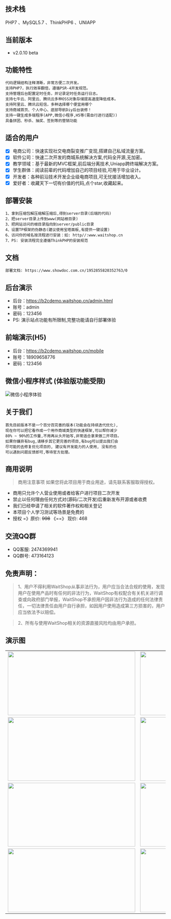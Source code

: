 ## 技术栈
  PHP7 、MySQL5.7 、ThinkPHP6 、UNIAPP
  
## 当前版本
- v2.0.10 beta

## 功能特性
    代码逻辑结构注释清晰，非常方便二次开发。
    支持PHP7，执行效率翻倍，遵循PSR-4开发规范。
    支持管理后台配置定时任务，并记录定时任务运行日志。
    支持七牛云、阿里云、腾讯云多种OSS对象存储提高速度降低成本。
    支持阿里云、腾讯云短信，多种选择哪个便宜用哪个
    支持商城首页、个人中心、底部导航Diy后台装修！
    支持一键生成多端程序(APP,微信小程序,H5等(需自行进行适配))
    具备拼团、秒杀、抽奖、签到等的营销功能

## 适合的用户
- [x] 电商公司：快速实现社交电商裂变推广变现,搭建自己私域流量方案。
- [x] 软件公司：快速二次开发的商城系统解决方案,代码全开源,无加密。
- [x] 教学领域：基于最新的MVC框架,前后端分离技术,Uniapp跨终端解决方案。
- [x] 学生群体：阅读前辈的代码增加自己的项目经验,可用于毕业设计。
- [x] 开发者：各种前沿技术开发企业级电商项目,可无忧接活增加收入。
- [x] 爱好者：收藏天下一切有价值的代码,点个star,收藏起来。

## 部署安装
    1、拿到压缩包解压缩解压缩后,得到server目录(后端的代码)
    2、把server目录上传到www(网站根目录)
    3、把网站访问的根目录指向到server/public目录
    4、设置TP框架的伪静态(建议使用宝塔面板,有提供一键设置)
    6、访问你的域名按流程进行安装：如: http//:www.waitshop.cn
    7、PS: 安装流程完全遵循ThinkPHP的安装规范

## 文档
    部署文档: https://www.showdoc.com.cn/1952855820352763/0
        
## 后台演示
- 后台：https://b2cdemo.waitshop.cn/admin.html
- 账号：admin
- 密码：123456
- PS: 演示站点功能有所限制,完整功能请自行部署体验

## 前端演示(H5)
- 后台：https://b2cdemo.waitshop.cn/mobile
- 账号：18909658776
- 密码：123456

## 微信小程序样式 (体验版功能受限)
![微信小程序体验](https://b2cdemo.waitshop.cn/uploads/demo/wx.jpg)

## 关于我们
    首先目前版本不是一个百分百完善的版本(功能会在持续迭代优化),
    现在你可以把它看作成一个用作商城类型的快速框架,可以帮你减少
    80% ~ 90%的工作量,不用再从头开始写,非常适合拿来做二开项目。
    如果你嫌弃有bug,请移步其它更完善的项目,有bug可以提出我们会
    尽可能的去修复优化项目的, 建议有开发能力的人使用, 没有的也
    可以遇到问题反馈即可,等待官方处理。

## 商用说明
> 商用注意事项
如果您将此项目用于商业用途，请先联系客服取得授权。

* 商用只允许个人营业使用或者给客户进行项目二次开发
* 禁止以任何理由任何方式对(源码/二次开发)后重新发布开源或者收费
* 我们已经申请了相关的软件著作权和相关登记
* 本项目个人学习测试等场景是免费的
* 授权 =》原价: ~~998~~   《==》 现价: 468

## 交流QQ群
- QQ客服: 2474369941
- QQ群号: 473164123

## 免责声明：
> 1、用户不得利用WaitShop从事非法行为，用户应当合法合规的使用，发现用户在使用产品时有任何的非法行为，WaitShop有权配合有关机关进行调查或向政府部门举报，WaitShop不承担用户因非法行为造成的任何法律责任，一切法律责任由用户自行承担，如因用户使用造成第三方损害的，用户应当依法予以赔偿。

> 2、所有与使用WaitShop相关的资源直接风险均由用户承担。

## 演示图
<table>
    <tr>
        <td><img src="https://b2cdemo.waitshop.cn/uploads/demo/01.png" height="200" width="400"/></td>
        <td><img src="https://b2cdemo.waitshop.cn/uploads/demo/02.png" height="200" width="400"/></td>
    </tr>
    <tr>
        <td><img src="https://b2cdemo.waitshop.cn/uploads/demo/03.png" height="200" width="400"/></td>
        <td><img src="https://b2cdemo.waitshop.cn/uploads/demo/04.png" height="200" width="400"/></td>
    </tr>
    <tr>
        <td><img src="https://b2cdemo.waitshop.cn/uploads/demo/05.png" height="200" width="400"/></td>
        <td><img src="https://b2cdemo.waitshop.cn/uploads/demo/06.png" height="200" width="400"/></td>
    </tr>
	<tr>
        <td><img src="https://b2cdemo.waitshop.cn/uploads/demo/07.png" height="200" width="400"/></td>
        <td><img src="https://b2cdemo.waitshop.cn/uploads/demo/08.png" height="200" width="400"/></td>
    </tr>
</table>